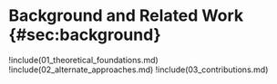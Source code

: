 # Background and Related Work {#sec:background}

!include(01_theoretical_foundations.md)
!include(02_alternate_approaches.md)
!include(03_contributions.md)
